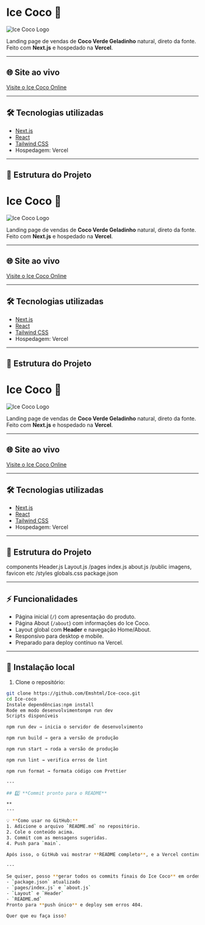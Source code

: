 # Ice Coco 🥥

![Ice Coco Logo](https://via.placeholder.com/150x50?text=Ice+Coco)

Landing page de vendas de **Coco Verde Geladinho** natural, direto da fonte.  
Feito com **Next.js** e hospedado na **Vercel**.

---

## 🌐 Site ao vivo

[Visite o Ice Coco Online](https://ice-coco-kappa.vercel.app/)

---

## 🛠 Tecnologias utilizadas

- [Next.js](https://nextjs.org/)
- [React](https://reactjs.org/)
- [Tailwind CSS](https://tailwindcss.com/)
- Hospedagem: Vercel

---

## 📂 Estrutura do Projeto
# Ice Coco 🥥

![Ice Coco Logo](https://via.placeholder.com/150x50?text=Ice+Coco)

Landing page de vendas de **Coco Verde Geladinho** natural, direto da fonte.  
Feito com **Next.js** e hospedado na **Vercel**.

---

## 🌐 Site ao vivo

[Visite o Ice Coco Online](https://ice-coco-kappa.vercel.app/)

---

## 🛠 Tecnologias utilizadas

- [Next.js](https://nextjs.org/)
- [React](https://reactjs.org/)
- [Tailwind CSS](https://tailwindcss.com/)
- Hospedagem: Vercel

---

## 📂 Estrutura do Projeto
# Ice Coco 🥥

![Ice Coco Logo](https://via.placeholder.com/150x50?text=Ice+Coco)

Landing page de vendas de **Coco Verde Geladinho** natural, direto da fonte.  
Feito com **Next.js** e hospedado na **Vercel**.

---

## 🌐 Site ao vivo

[Visite o Ice Coco Online](https://ice-coco-kappa.vercel.app/)

---

## 🛠 Tecnologias utilizadas

- [Next.js](https://nextjs.org/)
- [React](https://reactjs.org/)
- [Tailwind CSS](https://tailwindcss.com/)
- Hospedagem: Vercel

---

## 📂 Estrutura do Projeto
components
Header.js
Layout.js
/pages
index.js
about.js
/public
imagens, favicon etc
/styles
globals.css
package.json

---

## ⚡ Funcionalidades

- Página inicial (`/`) com apresentação do produto.
- Página About (`/about`) com informações do Ice Coco.
- Layout global com **Header** e navegação Home/About.
- Responsivo para desktop e mobile.
- Preparado para deploy contínuo na Vercel.

---

## 🚀 Instalação local

1. Clone o repositório:

```bash
git clone https://github.com/Emshtml/Ice-coco.git
cd Ice-coco
Instale dependências:npm install
Rode em modo desenvolvimentonpm run dev
Scripts disponíveis

npm run dev → inicia o servidor de desenvolvimento

npm run build → gera a versão de produção

npm run start → roda a versão de produção

npm run lint → verifica erros de lint

npm run format → formata código com Prettier

---

## 2️⃣ **Commit pronto para o README**

**
---

💡 **Como usar no GitHub:**
1. Adicione o arquivo `README.md` no repositório.  
2. Cole o conteúdo acima.  
3. Commit com as mensagens sugeridas.  
4. Push para `main`.  

Após isso, o GitHub vai mostrar **README completo**, e a Vercel continua rodando normalmente.  

---

Se quiser, posso **gerar todos os commits finais do Ice Coco** em ordem, incluindo:  
- `package.json` atualizado  
- `pages/index.js` e `about.js`  
- `Layout` e `Header`  
- `README.md`  
Pronto para **push único** e deploy sem erros 404.  

Quer que eu faça isso?
 





